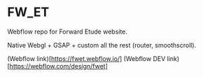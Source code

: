# FW_ET

Webflow repo for Forward Etude website.

Native Webgl + GSAP + custom all the rest (router, smoothscroll).

(Webflow link)[https://fwet.webflow.io/]
(Webflow DEV link)[https://webflow.com/design/fwet]
